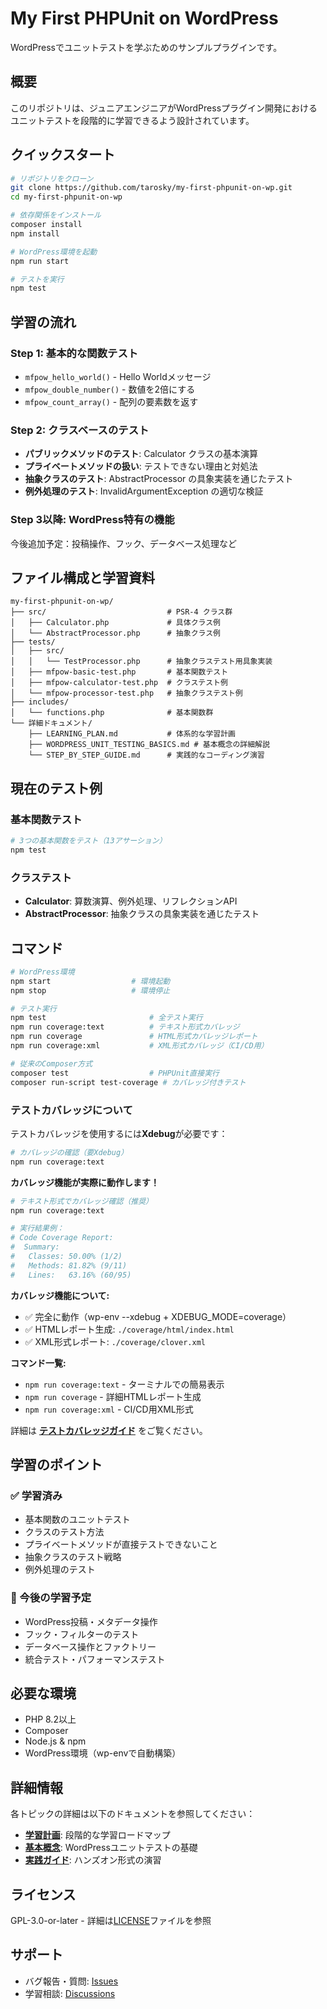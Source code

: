 # My First PHPUnit on WordPress

WordPressでユニットテストを学ぶためのサンプルプラグインです。

## 概要

このリポジトリは、ジュニアエンジニアがWordPressプラグイン開発におけるユニットテストを段階的に学習できるよう設計されています。

## クイックスタート

```bash
# リポジトリをクローン
git clone https://github.com/tarosky/my-first-phpunit-on-wp.git
cd my-first-phpunit-on-wp

# 依存関係をインストール
composer install
npm install

# WordPress環境を起動
npm run start

# テストを実行
npm test
```

## 学習の流れ

### Step 1: 基本的な関数テスト
- `mfpow_hello_world()` - Hello Worldメッセージ
- `mfpow_double_number()` - 数値を2倍にする
- `mfpow_count_array()` - 配列の要素数を返す

### Step 2: クラスベースのテスト
- **パブリックメソッドのテスト**: Calculator クラスの基本演算
- **プライベートメソッドの扱い**: テストできない理由と対処法
- **抽象クラスのテスト**: AbstractProcessor の具象実装を通じたテスト
- **例外処理のテスト**: InvalidArgumentException の適切な検証

### Step 3以降: WordPress特有の機能
今後追加予定：投稿操作、フック、データベース処理など

## ファイル構成と学習資料

```
my-first-phpunit-on-wp/
├── src/                           # PSR-4 クラス群
│   ├── Calculator.php             # 具体クラス例
│   └── AbstractProcessor.php      # 抽象クラス例
├── tests/
│   ├── src/
│   │   └── TestProcessor.php      # 抽象クラステスト用具象実装
│   ├── mfpow-basic-test.php       # 基本関数テスト
│   ├── mfpow-calculator-test.php  # クラステスト例
│   └── mfpow-processor-test.php   # 抽象クラステスト例
├── includes/
│   └── functions.php              # 基本関数群
└── 詳細ドキュメント/
    ├── LEARNING_PLAN.md           # 体系的な学習計画
    ├── WORDPRESS_UNIT_TESTING_BASICS.md # 基本概念の詳細解説
    └── STEP_BY_STEP_GUIDE.md      # 実践的なコーディング演習
```

## 現在のテスト例

### 基本関数テスト
```bash
# 3つの基本関数をテスト（13アサーション）
npm test
```

### クラステスト
- **Calculator**: 算数演算、例外処理、リフレクションAPI
- **AbstractProcessor**: 抽象クラスの具象実装を通じたテスト

## コマンド

```bash
# WordPress環境
npm start                  # 環境起動
npm stop                   # 環境停止

# テスト実行
npm test                       # 全テスト実行
npm run coverage:text          # テキスト形式カバレッジ
npm run coverage               # HTML形式カバレッジレポート
npm run coverage:xml           # XML形式カバレッジ（CI/CD用）

# 従来のComposer方式
composer test                  # PHPUnit直接実行
composer run-script test-coverage # カバレッジ付きテスト
```

### テストカバレッジについて

テストカバレッジを使用するには**Xdebug**が必要です：

```bash
# カバレッジの確認（要Xdebug）
npm run coverage:text
```

**カバレッジ機能が実際に動作します！**

```bash
# テキスト形式でカバレッジ確認（推奨）
npm run coverage:text

# 実行結果例：
# Code Coverage Report:
#  Summary:
#   Classes: 50.00% (1/2)
#   Methods: 81.82% (9/11)
#   Lines:   63.16% (60/95)
```

**カバレッジ機能について:**
- ✅ 完全に動作（wp-env --xdebug + XDEBUG_MODE=coverage）
- ✅ HTMLレポート生成: `./coverage/html/index.html`
- ✅ XML形式レポート: `./coverage/clover.xml`

**コマンド一覧:**
- `npm run coverage:text` - ターミナルでの簡易表示
- `npm run coverage` - 詳細HTMLレポート生成
- `npm run coverage:xml` - CI/CD用XML形式

詳細は **[テストカバレッジガイド](WORDPRESS_TEST_COVERAGE_GUIDE.md)** をご覧ください。

## 学習のポイント

### ✅ 学習済み
- 基本関数のユニットテスト
- クラスのテスト方法
- プライベートメソッドが直接テストできないこと
- 抽象クラスのテスト戦略
- 例外処理のテスト

### 🚀 今後の学習予定
- WordPress投稿・メタデータ操作
- フック・フィルターのテスト
- データベース操作とファクトリー
- 統合テスト・パフォーマンステスト

## 必要な環境

- PHP 8.2以上
- Composer
- Node.js & npm
- WordPress環境（wp-envで自動構築）

## 詳細情報

各トピックの詳細は以下のドキュメントを参照してください：

- **[学習計画](LEARNING_PLAN.md)**: 段階的な学習ロードマップ
- **[基本概念](WORDPRESS_UNIT_TESTING_BASICS.md)**: WordPressユニットテストの基礎
- **[実践ガイド](STEP_BY_STEP_GUIDE.md)**: ハンズオン形式の演習

## ライセンス

GPL-3.0-or-later - 詳細は[LICENSE](LICENSE)ファイルを参照

## サポート

- バグ報告・質問: [Issues](https://github.com/tarosky/my-first-phpunit-on-wp/issues)
- 学習相談: [Discussions](https://github.com/tarosky/my-first-phpunit-on-wp/discussions)
